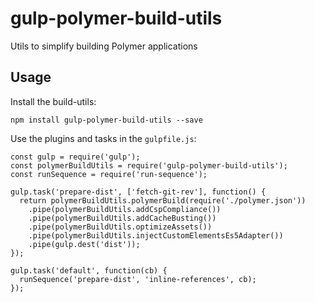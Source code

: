 # gulp-polymer-build-utils
Utils to simplify building Polymer applications

## Usage

Install the build-utils:
```
npm install gulp-polymer-build-utils --save
```

Use the plugins and tasks in the `gulpfile.js`:

```
const gulp = require('gulp');
const polymerBuildUtils = require('gulp-polymer-build-utils');
const runSequence = require('run-sequence');

gulp.task('prepare-dist', ['fetch-git-rev'], function() {
  return polymerBuildUtils.polymerBuild(require('./polymer.json'))
    .pipe(polymerBuildUtils.addCspCompliance())
    .pipe(polymerBuildUtils.addCacheBusting())
    .pipe(polymerBuildUtils.optimizeAssets())
    .pipe(polymerBuildUtils.injectCustomElementsEs5Adapter())
    .pipe(gulp.dest('dist'));
});

gulp.task('default', function(cb) {
  runSequence('prepare-dist', 'inline-references', cb);
});
```
